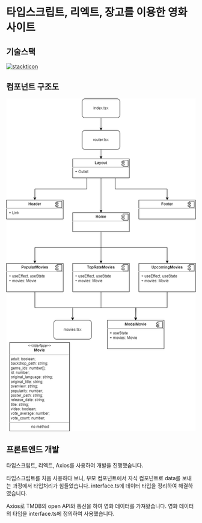 # 타입스크립트, 리엑트, 장고를 이용한 영화사이트

## 기술스택
[![stackticon](https://firebasestorage.googleapis.com/v0/b/stackticon-81399.appspot.com/o/images%2F1698289763662?alt=media&token=fd723b54-e66e-4969-9e8e-d2a0731e5188)](https://github.com/msdio/stackticon)

## 컴포넌트 구조도
![컴포넌트 구조도](./front_end/../컴포넌트_구조도.drawio.png)

## 프론트엔드 개발
타입스크립트, 리엑트, Axios를 사용하여 개발을 진행했습니다.

타입스크립트를 처음 사용하다 보니, 부모 컴포넌트에서 자식 컴포넌트로 data를 보내는 과정에서 타입처리가 힘들었습니다.
interface.ts에 데이터 타입을 정리하여 해결하였습니다.

Axios로 TMDB의 open API와 통신을 하여 영화 데이터를 가져왔습니다. 영화 데이터의 타입을 interface.ts에 정의하여 사용했습니다.